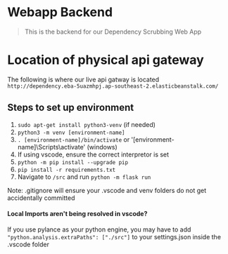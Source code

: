 # Webapp Backend

> This is the backend for our Dependency Scrubbing Web App

# Location of physical api gateway
The following is where our live api gatway is located
```http://dependency.eba-5uazmhpj.ap-southeast-2.elasticbeanstalk.com/```
## Steps to set up environment

1. `sudo apt-get install python3-venv` (if needed)
2. `python3 -m venv [environment-name]`
3. `. [environment-name]/bin/activate` or '[environment-name]\Scripts\activate' (windows)
4. If using vscode, ensure the correct interpretor is set
5. `python -m pip install --upgrade pip`
6. `pip install -r requirements.txt`
7. Navigate to `/src` and run `python -m flask run`

Note: .gitignore will ensure your .vscode and venv folders do not get accidentally committed

#### Local Imports aren't being resolved in vscode?
If you use pylance as your python engine, you may have to add `"python.analysis.extraPaths": ["./src"]` to your settings.json inside the .vscode folder
